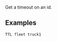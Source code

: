 <!--
layout:  index.html
title:   TTL - Tile38
class:   command
command: ttl
-->

Get a timeout on an id.

## Examples

```tile38
TTL fleet truck1 
```
